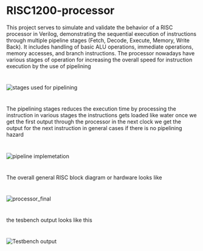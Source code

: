# RISC1200-processor
This project serves to simulate and validate the behavior of a RISC processor in Verilog, demonstrating the sequential execution of instructions through multiple pipeline stages (Fetch, Decode, Execute, Memory, Write Back). It includes handling of basic ALU operations, immediate operations, memory accesses, and branch instructions.
The processor nowadays have various stages of operation for increasing the overall speed for instruction execution by the use of pipelining
#
![stages used for pipelining](https://github.com/rajeevkumarsinghimp/RISC-1200-processor/assets/174273198/f564c956-2b19-47fb-83fe-7364d204f3ea)

#
The pipelining stages reduces the execution time by processing the instruction in various stages the instructions gets loaded like water once we get the first output through the processor in the next clock we get the output for the next instruction in general cases if there is no pipelining hazard 
#
![pipeline implemetation](https://github.com/rajeevkumarsinghimp/RISC-1200-processor/assets/174273198/8a8a273c-239a-4b05-9d65-1b61ea433fd9)

#
The overall general RISC block diagram or hardware looks like
#
![processor_final](https://github.com/rajeevkumarsinghimp/RISC-1200-processor/assets/174273198/44226a50-997b-43c0-8d75-62b4591c0963)
#
the tesbench output looks like this
#
![Testbench output](https://github.com/rajeevkumarsinghimp/RISC-1200-processor/assets/174273198/7c126fd2-35c8-417c-ae34-a075987905e5)

